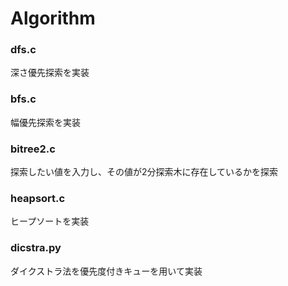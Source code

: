 # Algorithm

### dfs.c
深さ優先探索を実装

### bfs.c
幅優先探索を実装

### bitree2.c
探索したい値を入力し、その値が2分探索木に存在しているかを探索

### heapsort.c
ヒープソートを実装

### dicstra.py
ダイクストラ法を優先度付きキューを用いて実装